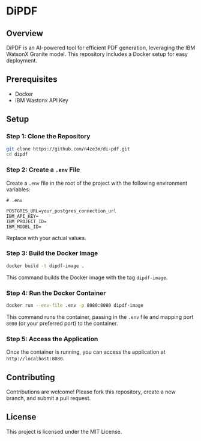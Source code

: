 # DiPDF
## Overview

DiPDF is an AI-powered tool for efficient PDF generation, leveraging the IBM WatsonX Granite model. This repository includes a Docker setup for easy deployment.

## Prerequisites

- Docker
- IBM Wastonx API Key

## Setup

### Step 1: Clone the Repository

```bash
git clone https://github.com/n4ze3m/di-pdf.git
cd dipdf
```

### Step 2: Create a `.env` File

Create a `.env` file in the root of the project with the following environment variables:

```env
# .env

POSTGRES_URL=your_postgres_connection_url
IBM_API_KEY=
IBM_PROJECT_ID=
IBM_MODEL_ID=
```

Replace with your actual values.

### Step 3: Build the Docker Image

```bash
docker build -t dipdf-image .
```

This command builds the Docker image with the tag `dipdf-image`.

### Step 4: Run the Docker Container

```bash
docker run --env-file .env -p 8080:8080 dipdf-image
```

This command runs the container, passing in the `.env` file and mapping port `8080` (or your preferred port) to the container.

### Step 5: Access the Application

Once the container is running, you can access the application at `http://localhost:8080`.

## Contributing

Contributions are welcome! Please fork this repository, create a new branch, and submit a pull request.

## License

This project is licensed under the MIT License.
